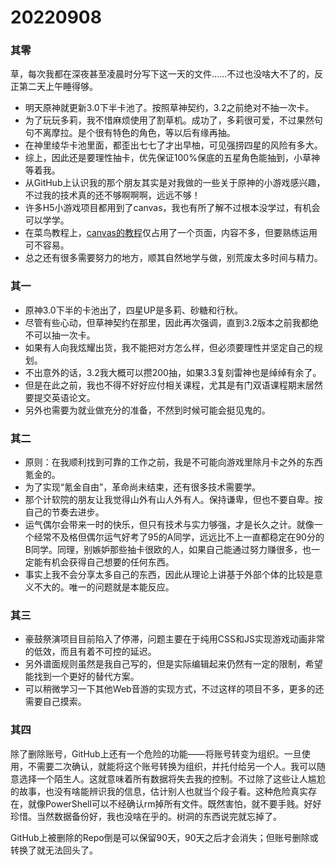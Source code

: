 # 20220908

### 其零

草，每次我都在深夜甚至凌晨时分写下这一天的文件……不过也没啥大不了的，反正第二天上午睡得够。

- 明天原神就更新3.0下半卡池了。按照草神契约，3.2之前绝对不抽一次卡。
- 为了玩玩多莉，我不惜麻烦使用了割草机。成功了，多莉很可爱，不过果然句句不离摩拉。是个很有特色的角色，等以后有缘再抽。
- 在神里绫华卡池里面，都歪出七七了才出早柚，可见强捞四星的风险有多大。
- 综上，因此还是要理性抽卡，优先保证100%保底的五星角色能抽到，小草神等着我。
- 从GitHub上认识我的那个朋友其实是对我做的一些关于原神的小游戏感兴趣，不过我的技术真的还不够啊啊啊，远远不够！
- 许多H5小游戏项目都用到了canvas，我也有所了解不过根本没学过，有机会可以学学。
- 在菜鸟教程上，[canvas的教程](https://www.runoob.com/html/html5-canvas.html)仅占用了一个页面，内容不多，但要熟练运用可不容易。
- 总之还有很多需要努力的地方，顺其自然地学与做，别荒废太多时间与精力。

### 其一

- 原神3.0下半的卡池出了，四星UP是多莉、砂糖和行秋。
- 尽管有些心动，但草神契约在那里，因此再次强调，直到3.2版本之前我都绝不可以抽一次卡。
- 如果有人向我炫耀出货，我不能把对方怎么样，但必须要理性并坚定自己的规划。
- 不出意外的话，3.2我大概可以攒200抽，如果3.3复刻雷神也是绰绰有余了。
- 但是在此之前，我也不得不好好应付相关课程，尤其是有门双语课程期末居然要提交英语论文。
- 另外也需要为就业做充分的准备，不然到时候可能会挺见鬼的。

### 其二

- 原则：在我顺利找到可靠的工作之前，我是不可能向游戏里除月卡之外的东西氪金的。
- 为了实现“氪金自由”，革命尚未结束，还有很多技术需要学。
- 那个计软院的朋友让我觉得山外有山人外有人。保持谦卑，但也不要自卑。按自己的节奏去进步。
- 运气偶尔会带来一时的快乐，但只有技术与实力够强，才是长久之计。就像一个经常不及格但偶尔运气好考了95的A同学，远远比不上一直都稳定在90分的B同学。同理，别嫉妒那些抽卡很欧的人，如果自己能通过努力赚很多，也一定能有机会获得自己想要的任何东西。
- 事实上我不会分享太多自己的东西，因此从理论上讲基于外部个体的比较是意义不大的。唯一的问题就是本能反应。

### 其三

- 豪鼓祭演项目目前陷入了停滞，问题主要在于纯用CSS和JS实现游戏动画非常的低效，而且有着不可控的延迟。
- 另外谱面规则虽然是我自己写的，但是实际编辑起来仍然有一定的限制，希望能找到一个更好的替代方案。
- 可以稍微学习一下其他Web音游的实现方式，不过这样的项目不多，更多的还需要自己摸索。

### 其四

除了删除账号，GitHub上还有一个危险的功能——将账号转变为组织。一旦使用，不需要二次确认，就能将这个账号转换为组织，并托付给另一个人。我可以随意选择一个陌生人。这就意味着所有数据将失去我的控制。不过除了这些让人尴尬的故事，也没有啥能辨识我的信息，估计别人也就当个段子看。这种危险真实存在，就像PowerShell可以不经确认rm掉所有文件。既然害怕，就不要手贱。好好珍惜。当然数据备份好，我也没啥在乎的。树洞的东西说完就忘掉了。

GitHub上被删除的Repo倒是可以保留90天，90天之后才会消失；但账号删除或转换了就无法回头了。
